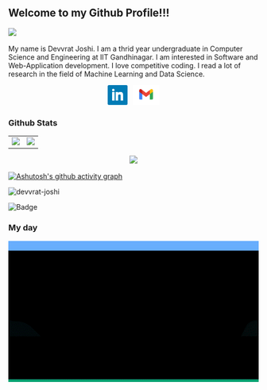 
## Welcome to my Github Profile!!!
![](https://i.imgur.com/alVLV1w.png)

My name is Devvrat Joshi. I am a thrid year undergraduate in Computer Science and Engineering at IIT Gandhinagar. I am interested in Software and Web-Application development. I love competitive coding. I read a lot of research in the field of Machine Learning and Data Science.
<p align="center">
<a href="https://www.linkedin.com/in/devvrat-joshi-14082000/"><img height="40" src="icons/linkedin.png"></a>&nbsp;&nbsp;
<a href="mailto:dsjoshi1990@gmail.com"><img height="40" src="icons/gmail.png"></a>
</p>

### Github Stats
<table width="100%">
  <tr>
    <td>
      <img height="200em" src="https://github-readme-stats.vercel.app/api?username=devvrat-joshi&show_icons=true&hide_border=true" /> 
    </td>
    <td> 
      <img height="200em" src="https://github-readme-stats.vercel.app/api/top-langs/?username=devvrat-joshi&exclude_repo=Digital,Python-Based-Automated-Verilog-Code-Generator-For-Arithmetic-Unit&show_icons=true&hide_border=true&layout=compact&langs_count=8"/> 
    </td>
  </tr>
<table>
  <p align="center"><img height="200em" src="https://github-readme-streak-stats.herokuapp.com/?user=devvrat-joshi"/></p>
  
[![Ashutosh's github activity graph](https://activity-graph.herokuapp.com/graph?username=devvrat-joshi&theme=react-dark)](https://github.com/ashutosh00710/github-readme-activity-graph)
 
<p align="left"> <img src="https://komarev.com/ghpvc/?username=devvrat-joshi&label=Profile%20views&color=0e75b6&style=flat" alt="devvrat-joshi" /> 
  </p>

![Badge](https://cp-logo.vercel.app/codechef/hellomello?logo=true)
### My day
<p align="center">
<img src="https://github.com/devvrat-joshi/devvrat-joshi/blob/main/myday.gif">
</p>

